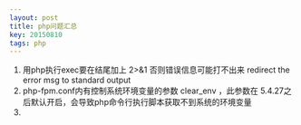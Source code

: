 ```yaml
---
layout: post
title: php问题汇总
key: 20150810
tags: php
---
```


1. 用php执行exec要在结尾加上 2>&1   否则错误信息可能打不出来 redirect the error msg to standard output  
2. php-fpm.conf内有控制系统环境变量的参数 clear_env ，此参数在 5.4.27之后默认开启，会导致php命令行执行脚本获取不到系统的环境变量
3. 